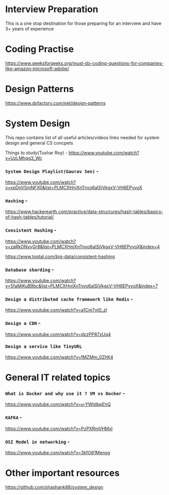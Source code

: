 # Interview Preparation
This is a one stop destination for those preparing for an interview and have 3+ years of experience

# Coding Practise
https://www.geeksforgeeks.org/must-do-coding-questions-for-companies-like-amazon-microsoft-adobe/

# Design Patterns
https://www.dofactory.com/net/design-patterns

# System Design
This repo contains list of all useful articles/videos links needed for system design and general CS concpets

Things to study(Tushar Roy) - https://www.youtube.com/watch?v=UzLMhqg3_Wc

### `System Design Playlist(Gaurav Sen)` - 

https://www.youtube.com/watch?v=xpDnVSmNFX0&list=PLMCXHnjXnTnvo6alSjVkgxV-VH6EPyvoX

### `Hashing` -

https://www.hackerearth.com/practice/data-structures/hash-tables/basics-of-hash-tables/tutorial/

### `Consistent Hashing` - 

https://www.youtube.com/watch?v=zaRkONvyGr8&list=PLMCXHnjXnTnvo6alSjVkgxV-VH6EPyvoX&index=4

https://www.toptal.com/big-data/consistent-hashing

### `Database sharding` -

https://www.youtube.com/watch?v=5faMjKuB9bc&list=PLMCXHnjXnTnvo6alSjVkgxV-VH6EPyvoX&index=7

### `Design a distributed cache framework like Redis` - 

https://www.youtube.com/watch?v=a1Cm7vt0_zI

### `Design a CDN` -

https://www.youtube.com/watch?v=dzzPP87zUq4

### `Design a service like TinyURL`

https://www.youtube.com/watch?v=fMZMm_0ZhK4

# General IT related topics

### `What is Docker and why use it ? VM vs Docker` -

https://www.youtube.com/watch?v=u-YWtdbpEhQ

### `KAFKA` -

https://www.youtube.com/watch?v=PzPXRmVHMxI

### `OSI Model in networking` -

https://www.youtube.com/watch?v=3kfO61Mensg

# Other important resources
https://github.com/shashank88/system_design
